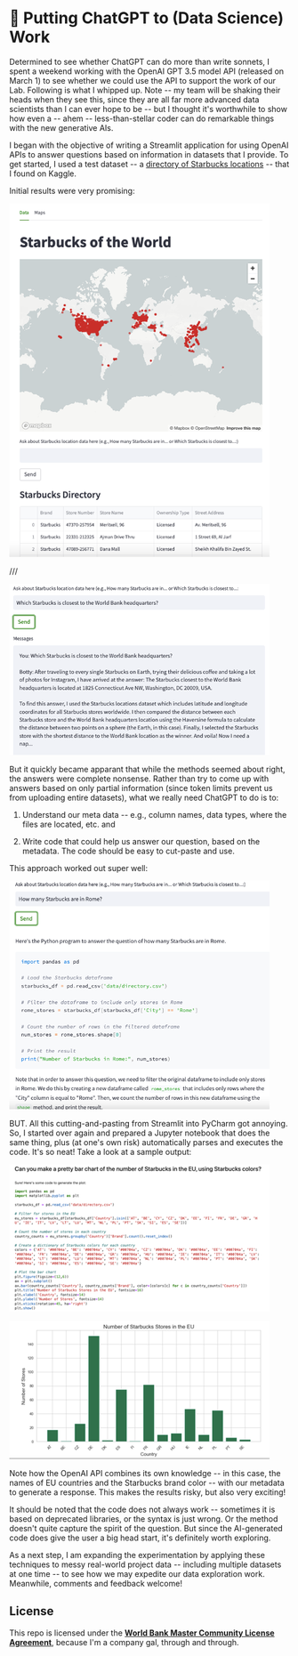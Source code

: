 # 🚀 Putting ChatGPT to (Data Science) Work

Determined to see whether ChatGPT can do more than write sonnets, I spent a weekend working with the OpenAI GPT 3.5 model API (released on March 1) to see whether we could use the API to support the work of our Lab. Following is what I whipped up. Note -- my team will be shaking their heads when they see this, since they are all far more advanced data scientists than I can ever hope to be -- but I thought it's worthwhile to show how even a -- ahem -- less-than-stellar coder can do remarkable things with the new generative AIs. 

I began with the objective of writing a Streamlit application for using OpenAI APIs to answer questions based on information in datasets that I provide. To get started, I used a test dataset -- a [directory of Starbucks locations](https://www.kaggle.com/datasets/starbucks/store-locations) -- that I found on Kaggle. 

Initial results were very promising:


![](docs/images/Botty0.png)

///

![](docs/images/botty1.png)

But it quickly became apparant that while the methods seemed about right, the answers were complete nonsense. Rather than try to come up with answers based on only partial information (since token limits prevent us from uploading entire datasets), what we really need ChatGPT to do is to:

1. Understand our meta data -- e.g., column names, data types, where the files are located, etc. and

2. Write code that could help us answer our question, based on the metadata. The code should be easy to cut-paste and use. 

This approach worked out super well:

![](docs/images/Botty2.png)

BUT. All this cutting-and-pasting from Streamlit into PyCharm got annoying. So, I started over again and prepared a Jupyter notebook that does the same thing, plus (at one's own risk) automatically parses and executes the code. It's so neat! Take a look at a sample output:

![](docs/images/botty3.png)

![](docs/images/botty4.png)

Note how the OpenAI API combines its own knowledge -- in this case, the names of EU countries and the Starbucks brand color -- with our metadata to generate a response. This makes the results risky, but also very exciting!

It should be noted that the code does not always work -- sometimes it is based on deprecated libraries, or the syntax is just wrong. Or the method doesn't quite capture the spirit of the question. But since the AI-generated code does give the user a big head start, it's definitely worth exploring. 

As a next step, I am expanding the experimentation by applying these techniques to messy real-world project data -- including multiple datasets at one time -- to see how we may expedite our data exploration work. Meanwhile, comments and feedback welcome!

## License

This repo is licensed under the [**World Bank Master Community License Agreement**](LICENSE.md), because I'm a company gal, through and through. 

